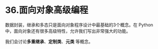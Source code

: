# 36.面向对象高级编程

数据封装，继承和多态只是面向对象程序设计中最基础的3个概念。在 Python 中，面向对象还有很多高级特性，允许我们写出非常强大的功能。

我们会讨论**多重继承**、**定制类**、**元类** 等概念。


